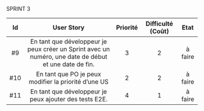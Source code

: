 ﻿
 SPRINT 3
 
| Id |      User Story      |  Priorité |  Difficulté (Coût) |    Etat|
|:--:|:----------------------------------------------------------------------------:|:-:|:-:|:-:|
| #9 | En tant que développeur je peux créer un Sprint avec un numéro, une date de début et une date de fin. | 3 | 2 |à faire|  
|#10 | En tant que PO je peux modifier la priorité d’une US | 2 | 2 |à faire|
|#11 | En tant que développeur je peux ajouter des tests E2E. | 4 | 1 |à faire|
